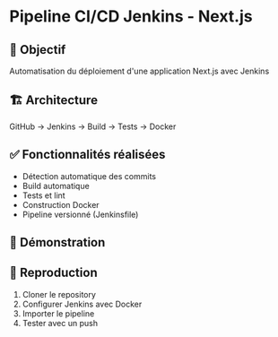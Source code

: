 # Pipeline CI/CD Jenkins - Next.js

## 🎯 Objectif
Automatisation du déploiement d'une application Next.js avec Jenkins

## 🏗️ Architecture
GitHub → Jenkins → Build → Tests → Docker

## ✅ Fonctionnalités réalisées
- Détection automatique des commits
- Build automatique
- Tests et lint
- Construction Docker
- Pipeline versionné (Jenkinsfile)

## 🚀 Démonstration

## 🔧 Reproduction
1. Cloner le repository
2. Configurer Jenkins avec Docker
3. Importer le pipeline
4. Tester avec un push
